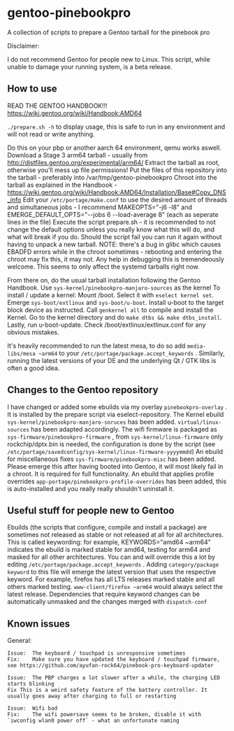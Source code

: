 # gentoo-pinebookpro

A collection of scripts to prepare a Gentoo tarball for the pinebook pro

Disclaimer:

I do not recommend Gentoo for people new to Linux. This script, while unable to damage your running system, is a beta release.

## How to use

READ THE GENTOO HANDBOOK!!! https://wiki.gentoo.org/wiki/Handbook:AMD64

`./prepare.sh -h` to display usage, this is safe to run in any environment and will not read or write anything.

Do this on your pbp or another aarch 64 environment, qemu works aswell.
Download a Stage 3 arm64 tarball - usually from http://distfiles.gentoo.org/experimental/arm64/
Extract the tarball as root, otherwise you'll mess up file permissions!
Put the files of this repository into the tarball - preferably into /var/tmp/gentoo-pinebookpro
Chroot into the tarball as explained in the Handbook - https://wiki.gentoo.org/wiki/Handbook:AMD64/Installation/Base#Copy_DNS_info
Edit your `/etc/portage/make.conf` to use the desired amount of threads and simultaneous jobs - I recommend MAKEOPTS="-j6 -l8" and EMERGE_DEFAULT_OPTS="--jobs 6 --load-average 8" (each as seperate lines in the file)
Execute the script prepare.sh - it is recommended to not change the default options unless you really know what this will do, and what will break if you do. 
Should the script fail you can run it again without having to unpack a new tarball.
NOTE: there's a bug in glibc which causes EBADFD errors while in the chroot sometimes - rebooting and entering the chroot may fix this, it may not. Any help in debugging this is tremendeously welcome. This seems to only affect the systemd tarballs right now.

From there on, do the usual tarball installation following the Gentoo Handbook.
Use `sys-kernel/pinebookpro-manjaro-sources` as the kernel
To install / update a kernel: Mount /boot. Select it with `eselect kernel set`. Emerge `sys-boot/extlinux` and `sys-boot/u-boot`. Install u-boot to the target block device as instructed. Call `genkernel all` to compile and install the Kernel. Go to the kernel directory and do `make dtbs && make dtbs_install`. Lastly, run u-boot-update. Check /boot/extlinux/extlinux.conf for any obvious mistakes.

It's heavily recommended to run the latest mesa, to do so add `media-libs/mesa ~arm64` to your `/etc/portage/package.accept_keywords` .
Similarly, running the latest versions of your DE and the underlying Qt / GTK libs is often a good idea.

## Changes to the Gentoo repository

I have changed or added some ebuilds via my overlay `pinebookpro-overlay` . It is installed by the prepare script via eselect-repository.
The Kernel ebuild `sys-kernel/pinebookpro-manjaro-soruces` has been added. `virtual/linux-sources` has been adapted accordingly.
The wifi firmware is packaged as `sys-firmware/pinebookpro-firmware` , from `sys-kernel/linux-firmware` only rockchip/dptx.bin is needed, the configuration is done by the script (see `/etc/portage/savedconfig/sys-kernel/linux-firmware-yyyymmdd`)
An ebuild for miscellaneous fixes `sys-firmware/pinebookpro-misc` has been added. Please emerge this after having booted into Gentoo, it will most likely fail in a chroot. It is required for full functionality.
An ebuild that applies profile overrides `app-portage/pinebookpro-profile-overrides` has been added, this is auto-installed and you really really shouldn't uninstall it.

## Useful stuff for people new to Gentoo

Ebuilds (the scripts that configure, compile and install a package) are sometimes not released as stable or not released at all for all architectures. This is called keywording: for example, KEYWORDS="amd64 ~arm64" indicates the ebuild is marked stable for amd64, testing for arm64 and masked for all other architectures.
You can and will override this a lot by editing `/etc/portage/package.accept_keywords` . Adding `category/package keyword` to this file will emerge the latest version that uses the respective keyword. For example, firefox has all LTS releases marked stable and all others marked testing. `www-client/firefox ~arm64` would always select the latest release. Dependencies that require keyword changes can be automatically unmasked and the changes merged with `dispatch-conf`

## Known issues

General:

	Issue:	The keyboard / touchpad is unresponsive sometimes
	Fix:	Make sure you have updated the keyboard / touchpad firmware, see https://github.com/ayufan-rock64/pinebook-pro-keyboard-updater

	Issue:	The PBP charges a lot slower after a while, the charging LED starts blinking
	Fix	This is a weird safety feature of the battery controller. It usually goes away after charging to full or restarting

	Issue:	Wifi bad
	Fix:	The wifi powersave seems to be broken, disable it with `iwconfig wlan0 power off` - what an unfortunate naming
